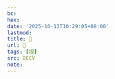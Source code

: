 ```yaml
---
bc:
hex:
date: '2025-10-13T10:29:05+08:00'
lastmod:
title: 􄻋
url: 􄻋
tags: [𧬋]
src: DCCV
note:
---
```

